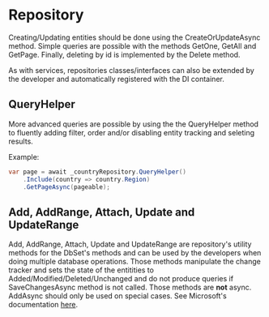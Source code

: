 # Repository

Creating/Updating entities should be done using the CreateOrUpdateAsync method. Simple queries are possible with the methods GetOne, GetAll and GetPage. Finally, deleting by id is implemented by the Delete method.

As with services, repositories classes/interfaces can also be extended by the developer and automatically registered with the DI container.

## QueryHelper

More advanced queries are possible by using the the QueryHelper method to fluently adding filter, order and/or disabling entity tracking and seleting results.

Example:

```csharp
var page = await _countryRepository.QueryHelper()
    .Include(country => country.Region)
    .GetPageAsync(pageable);
```

## Add, AddRange, Attach, Update and UpdateRange

Add, AddRange, Attach, Update and UpdateRange are repository's utility methods for the DbSet's methods and can be used by the developers when doing multiple database operations.
Those methods manipulate the change tracker and sets the state of the entitities to Added/Modified/Deleted/Unchanged and do not produce queries if SaveChangesAsync method is not called. Those methods are **not** async. AddAsync should only be used on special cases. See Microsoft's documentation [here](https://docs.microsoft.com/en-us/dotnet/api/microsoft.entityframeworkcore.dbcontext.addasync?view=efcore-3.1).
